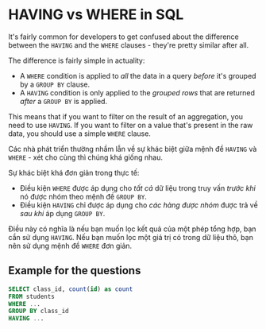 # HAVING vs WHERE in SQL

It's fairly common for developers to get confused about the difference between the `HAVING` and the `WHERE` clauses - they're pretty similar after all.

The difference is fairly simple in actuality:

* A `WHERE` condition is applied to *all* the data in a query *before* it's grouped by a `GROUP BY` clause.
* A `HAVING` condition is only applied to the *grouped rows* that are returned *after* a `GROUP BY` is applied.

This means that if you want to filter on the result of an aggregation, you need to use `HAVING`. If you want to filter on a value that's present in the raw data, you should use a simple `WHERE` clause.



Các nhà phát triển thường nhầm lẫn về sự khác biệt giữa mệnh đề `HAVING` và `WHERE` - xét cho cùng thì chúng khá giống nhau.

Sự khác biệt khá đơn giản trong thực tế:

* Điều kiện `WHERE` được áp dụng cho *tất cả* dữ liệu trong truy vấn *trước khi* nó được nhóm theo mệnh đề `GROUP BY`.
* Điều kiện `HAVING` chỉ được áp dụng cho *các hàng được nhóm* được trả về *sau khi* áp dụng `GROUP BY`.

Điều này có nghĩa là nếu bạn muốn lọc kết quả của một phép tổng hợp, bạn cần sử dụng `HAVING`. Nếu bạn muốn lọc một giá trị có trong dữ liệu thô, bạn nên sử dụng mệnh đề `WHERE` đơn giản.

## Example for the questions

```sql
SELECT class_id, count(id) as count
FROM students
WHERE ...
GROUP BY class_id
HAVING ...
```

